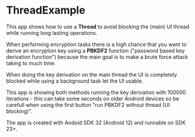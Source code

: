 # ThreadExample

This app shows how to use a **Thread** to avoid blocking the (main) UI thread while running 
long lasting operations.

When performing encryption tasks there is a high chance that you want to derive an encryption key 
using a **PBKDF2** function ("password based key derivation function") because the main goal is 
to make a brute force attack taking to much time.

When doing the key derivation on the main thread the UI is completely blocked while using 
a background task let the UI usable.

This app is showing both methods running the key derivation with 100000 iterations - this can 
take some seconds on older Android devices so be carefull when using the first button 
"run PBKDF2 without thread (UI blocking)".

The app is created with Andoid SDK 32 (Android 12) and runnable on SDK 23+.

